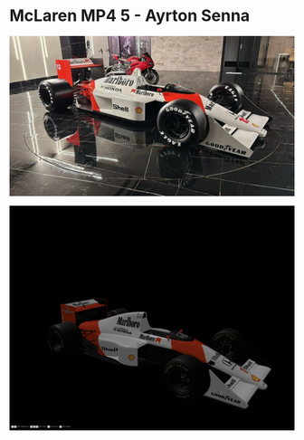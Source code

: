 # McLaren MP4 5 - Ayrton Senna


![McLaren MP4 5 - Ayrton Senna](./assets/mc-laren.webp)

![Modelo 3D da McLaren MP4 5 - Ayrton Senna](./assets/screenshot.png)